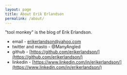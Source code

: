 ```yaml
---
layout: page
title: About Erik Erlandson
permalink: /about/
---
```


"tool monkey" is the blog of Erik Erlandson.

- email - erikerlandson@yahoo.com
- twitter and masto - @ManyAngled
- github - [https://github.com/erikerlandson/](https://github.com/erikerlandson/)
- linkedin - [https://www.linkedin.com/in/erikerlandson/](https://www.linkedin.com/in/erikerlandson/)
